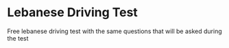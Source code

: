 # Lebanese Driving Test
 Free lebanese driving test with the same questions that will be asked during the test
